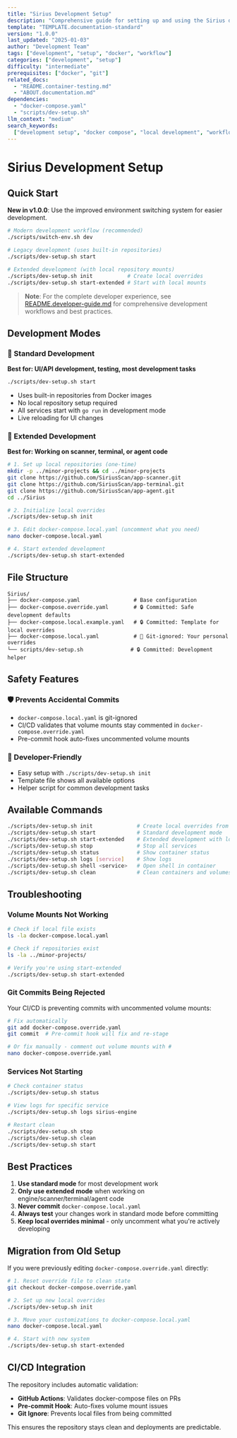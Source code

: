 ```yaml
---
title: "Sirius Development Setup"
description: "Comprehensive guide for setting up and using the Sirius development environment, including standard and extended development modes with local repository integration."
template: "TEMPLATE.documentation-standard"
version: "1.0.0"
last_updated: "2025-01-03"
author: "Development Team"
tags: ["development", "setup", "docker", "workflow"]
categories: ["development", "setup"]
difficulty: "intermediate"
prerequisites: ["docker", "git"]
related_docs:
  - "README.container-testing.md"
  - "ABOUT.documentation.md"
dependencies:
  - "docker-compose.yaml"
  - "scripts/dev-setup.sh"
llm_context: "medium"
search_keywords:
  ["development setup", "docker compose", "local development", "workflow"]
---
```


# Sirius Development Setup

## Quick Start

**New in v1.0.0**: Use the improved environment switching system for easier development.

```bash
# Modern development workflow (recommended)
./scripts/switch-env.sh dev

# Legacy development (uses built-in repositories)
./scripts/dev-setup.sh start

# Extended development (with local repository mounts)
./scripts/dev-setup.sh init           # Create local overrides
./scripts/dev-setup.sh start-extended # Start with local mounts
```

> **Note**: For the complete developer experience, see [README.developer-guide.md](README.developer-guide.md) for comprehensive development workflows and best practices.

## Development Modes

### 🎯 Standard Development

**Best for: UI/API development, testing, most development tasks**

```bash
./scripts/dev-setup.sh start
```

- Uses built-in repositories from Docker images
- No local repository setup required
- All services start with `go run` in development mode
- Live reloading for UI changes

### 🔧 Extended Development

**Best for: Working on scanner, terminal, or agent code**

```bash
# 1. Set up local repositories (one-time)
mkdir -p ../minor-projects && cd ../minor-projects
git clone https://github.com/SiriusScan/app-scanner.git
git clone https://github.com/SiriusScan/app-terminal.git
git clone https://github.com/SiriusScan/app-agent.git
cd ../Sirius

# 2. Initialize local overrides
./scripts/dev-setup.sh init

# 3. Edit docker-compose.local.yaml (uncomment what you need)
nano docker-compose.local.yaml

# 4. Start extended development
./scripts/dev-setup.sh start-extended
```

## File Structure

```
Sirius/
├── docker-compose.yaml                 # Base configuration
├── docker-compose.override.yaml        # 🔒 Committed: Safe development defaults
├── docker-compose.local.example.yaml   # 🔒 Committed: Template for local overrides
├── docker-compose.local.yaml           # 🚫 Git-ignored: Your personal overrides
└── scripts/dev-setup.sh               # 🔒 Committed: Development helper
```

## Safety Features

### 🛡️ Prevents Accidental Commits

- `docker-compose.local.yaml` is git-ignored
- CI/CD validates that volume mounts stay commented in `docker-compose.override.yaml`
- Pre-commit hook auto-fixes uncommented volume mounts

### 🔧 Developer-Friendly

- Easy setup with `./scripts/dev-setup.sh init`
- Template file shows all available options
- Helper script for common development tasks

## Available Commands

```bash
./scripts/dev-setup.sh init              # Create local overrides from template
./scripts/dev-setup.sh start             # Standard development mode
./scripts/dev-setup.sh start-extended    # Extended development with local repos
./scripts/dev-setup.sh stop              # Stop all services
./scripts/dev-setup.sh status            # Show container status
./scripts/dev-setup.sh logs [service]    # Show logs
./scripts/dev-setup.sh shell <service>   # Open shell in container
./scripts/dev-setup.sh clean             # Clean containers and volumes
```

## Troubleshooting

### Volume Mounts Not Working

```bash
# Check if local file exists
ls -la docker-compose.local.yaml

# Check if repositories exist
ls -la ../minor-projects/

# Verify you're using start-extended
./scripts/dev-setup.sh start-extended
```

### Git Commits Being Rejected

Your CI/CD is preventing commits with uncommented volume mounts:

```bash
# Fix automatically
git add docker-compose.override.yaml
git commit  # Pre-commit hook will fix and re-stage

# Or fix manually - comment out volume mounts with #
nano docker-compose.override.yaml
```

### Services Not Starting

```bash
# Check container status
./scripts/dev-setup.sh status

# View logs for specific service
./scripts/dev-setup.sh logs sirius-engine

# Restart clean
./scripts/dev-setup.sh stop
./scripts/dev-setup.sh clean
./scripts/dev-setup.sh start
```

## Best Practices

1. **Use standard mode** for most development work
2. **Only use extended mode** when working on engine/scanner/terminal/agent code
3. **Never commit** `docker-compose.local.yaml`
4. **Always test** your changes work in standard mode before committing
5. **Keep local overrides minimal** - only uncomment what you're actively developing

## Migration from Old Setup

If you were previously editing `docker-compose.override.yaml` directly:

```bash
# 1. Reset override file to clean state
git checkout docker-compose.override.yaml

# 2. Set up new local overrides
./scripts/dev-setup.sh init

# 3. Move your customizations to docker-compose.local.yaml
nano docker-compose.local.yaml

# 4. Start with new system
./scripts/dev-setup.sh start-extended
```

## CI/CD Integration

The repository includes automatic validation:

- **GitHub Actions**: Validates docker-compose files on PRs
- **Pre-commit Hook**: Auto-fixes volume mount issues
- **Git Ignore**: Prevents local files from being committed

This ensures the repository stays clean and deployments are predictable.
